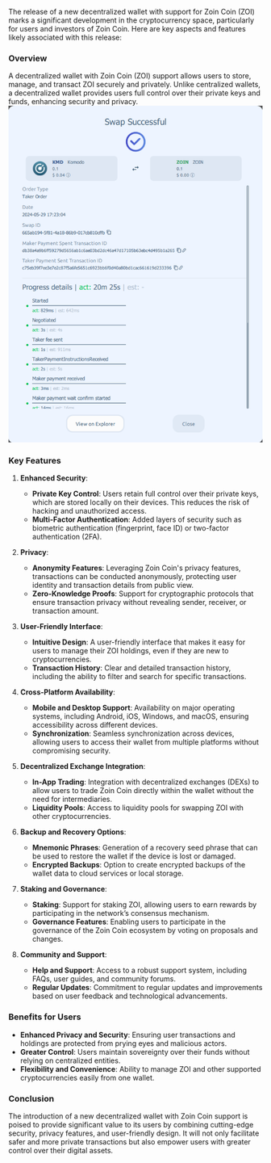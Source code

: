 The release of a new decentralized wallet with support for Zoin Coin (ZOI) marks a significant development in the cryptocurrency space, particularly for users and investors of Zoin Coin. Here are key aspects and features likely associated with this release:

### Overview
A decentralized wallet with Zoin Coin (ZOI) support allows users to store, manage, and transact ZOI securely and privately. Unlike centralized wallets, a decentralized wallet provides users full control over their private keys and funds, enhancing security and privacy.
![alt text](https://github.com/seopub/dex_wallet/blob/main/dex_wallet_tx.png?raw=true)
### Key Features

1. **Enhanced Security**:
   - **Private Key Control**: Users retain full control over their private keys, which are stored locally on their devices. This reduces the risk of hacking and unauthorized access.
   - **Multi-Factor Authentication**: Added layers of security such as biometric authentication (fingerprint, face ID) or two-factor authentication (2FA).

2. **Privacy**:
   - **Anonymity Features**: Leveraging Zoin Coin's privacy features, transactions can be conducted anonymously, protecting user identity and transaction details from public view.
   - **Zero-Knowledge Proofs**: Support for cryptographic protocols that ensure transaction privacy without revealing sender, receiver, or transaction amount.

3. **User-Friendly Interface**:
   - **Intuitive Design**: A user-friendly interface that makes it easy for users to manage their ZOI holdings, even if they are new to cryptocurrencies.
   - **Transaction History**: Clear and detailed transaction history, including the ability to filter and search for specific transactions.

4. **Cross-Platform Availability**:
   - **Mobile and Desktop Support**: Availability on major operating systems, including Android, iOS, Windows, and macOS, ensuring accessibility across different devices.
   - **Synchronization**: Seamless synchronization across devices, allowing users to access their wallet from multiple platforms without compromising security.

5. **Decentralized Exchange Integration**:
   - **In-App Trading**: Integration with decentralized exchanges (DEXs) to allow users to trade Zoin Coin directly within the wallet without the need for intermediaries.
   - **Liquidity Pools**: Access to liquidity pools for swapping ZOI with other cryptocurrencies.

6. **Backup and Recovery Options**:
   - **Mnemonic Phrases**: Generation of a recovery seed phrase that can be used to restore the wallet if the device is lost or damaged.
   - **Encrypted Backups**: Option to create encrypted backups of the wallet data to cloud services or local storage.

7. **Staking and Governance**:
   - **Staking**: Support for staking ZOI, allowing users to earn rewards by participating in the network’s consensus mechanism.
   - **Governance Features**: Enabling users to participate in the governance of the Zoin Coin ecosystem by voting on proposals and changes.

8. **Community and Support**:
   - **Help and Support**: Access to a robust support system, including FAQs, user guides, and community forums.
   - **Regular Updates**: Commitment to regular updates and improvements based on user feedback and technological advancements.

### Benefits for Users
- **Enhanced Privacy and Security**: Ensuring user transactions and holdings are protected from prying eyes and malicious actors.
- **Greater Control**: Users maintain sovereignty over their funds without relying on centralized entities.
- **Flexibility and Convenience**: Ability to manage ZOI and other supported cryptocurrencies easily from one wallet.

### Conclusion
The introduction of a new decentralized wallet with Zoin Coin support is poised to provide significant value to its users by combining cutting-edge security, privacy features, and user-friendly design. It will not only facilitate safer and more private transactions but also empower users with greater control over their digital assets.
